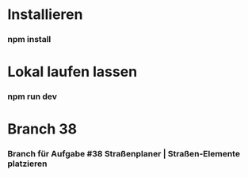 # Installieren

### npm install

# Lokal laufen lassen

### npm run dev

# Branch 38

### Branch für Aufgabe #38 Straßenplaner | Straßen-Elemente platzieren
